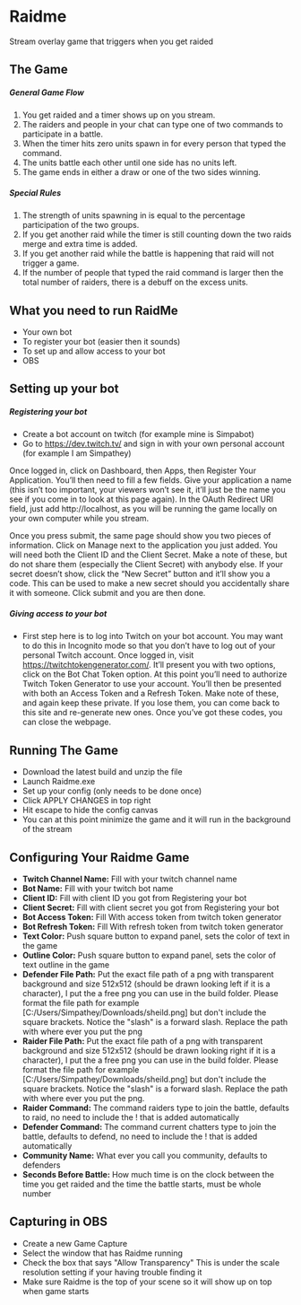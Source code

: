# Raidme

Stream overlay game that triggers when you get raided

## The Game

##### General Game Flow

1. You get raided and a timer shows up on you stream.
2. The raiders and people in your chat can type one of two commands to participate in a battle.
3. When the timer hits zero units spawn in for every person that typed the command.
4. The units battle each other until one side has no units left.
5. The game ends in either a draw or one of the two sides winning.

##### Special Rules

1. The strength of units spawning in is equal to the percentage participation of the two groups.
2. If you get another raid while the timer is still counting down the two raids merge and extra time is added.
3. If you get another raid while the battle is happening that raid will not trigger a game.
4. If the number of people that typed the raid command is larger then the total number of raiders, there is a debuff on the excess units.

## What you need to run RaidMe

- Your own bot
- To register your bot (easier then it sounds)
- To set up and allow access to your bot
- OBS

## Setting up your bot

##### Registering your bot

- Create a bot account on twitch (for example mine is Simpabot)
- Go to https://dev.twitch.tv/ and sign in with your own personal account (for example I am Simpathey)

Once logged in, click on Dashboard, then Apps, then Register Your Application. You’ll then need to fill a few fields. Give your application a name (this isn’t too important, your viewers won’t see it, it’ll just be the name you see if you come in to look at this page again). In the OAuth Redirect URI field, just add http://localhost, as you will be running the game locally on your own computer while you stream.

Once you press submit, the same page should show you two pieces of information. Click on Manage next to the application you just added. You will need both the Client ID and the Client Secret. Make a note of these, but do not share them (especially the Client Secret) with anybody else. If your secret doesn’t show, click the “New Secret” button and it’ll show you a code. This can be used to make a new secret should you accidentally share it with someone. Click submit and you are then done.

##### Giving access to your bot

- First step here is to log into Twitch on your bot account. You may want to do this in Incognito mode so that you don’t have to log out of your personal Twitch account. Once logged in, visit https://twitchtokengenerator.com/. It’ll present you with two options, click on the Bot Chat Token option. At this point you’ll need to authorize Twitch Token Generator to use your account. You’ll then be presented with both an Access Token and a Refresh Token. Make note of these, and again keep these private. If you lose them, you can come back to this site and re-generate new ones. Once you’ve got these codes, you can close the webpage.

## Running The Game

- Download the latest build and unzip the file
- Launch Raidme.exe
- Set up your config (only needs to be done once)
- Click APPLY CHANGES in top right
- Hit escape to hide the config canvas
- You can at this point minimize the game and it will run in the background of the stream

## Configuring Your Raidme Game

- **Twitch Channel Name:** Fill with your twitch channel name
- **Bot Name:** Fill with your twitch bot name
- **Client ID:** Fill with client ID you got from Registering your bot
- **Client Secret:** Fill with client secret you got from Registering your bot
- **Bot Access Token:** Fill With access token from twitch token generator
- **Bot Refresh Token:** Fill With refresh token from twitch token generator
- **Text Color:** Push square button to expand panel, sets the color of text in the game
- **Outline Color:** Push square button to expand panel, sets the color of text outline in the game
- **Defender File Path:** Put the exact file path of a png with transparent background and size 512x512 (should be drawn looking left if it is a character), I put the a free png you can use in the build folder. Please format the file path for example [C:/Users/Simpathey/Downloads/sheild.png] but don't include the square brackets. Notice the "slash" is a forward slash. Replace the path with where ever you put the png
- **Raider File Path:** Put the exact file path of a png with transparent background and size 512x512 (should be drawn looking right if it is a character), I put the a free png you can use in the build folder. Please format the file path for example [C:/Users/Simpathey/Downloads/sheild.png] but don't include the square brackets. Notice the "slash" is a forward slash. Replace the path with where ever you put the png.
- **Raider Command:** The command raiders type to join the battle, defaults to raid, no need to include the ! that is added automatically
- **Defender Command:** The command current chatters type to join the battle, defaults to defend, no need to include the ! that is added automatically
- **Community Name:** What ever you call you community, defaults to defenders
- **Seconds Before Battle:** How much time is on the clock between the time you get raided and the time the battle starts, must be whole number

## Capturing in OBS

- Create a new Game Capture
- Select the window that has Raidme running
- Check the box that says "Allow Transparency" This is under the scale resolution setting if your having trouble finding it
- Make sure Raidme is the top of your scene so it will show up on top when game starts
